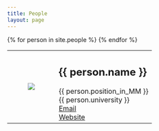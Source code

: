 ```yaml
---
title: People
layout: page
---
```


<div>
    <table>
    {% for person in site.people %}
        <tr>
            <td>
                <div class="column is-one-fifth-desktop is-one-fifth-fullhd is-one-quarter-tablet">
                    <figure class="image is-64x64">
                        <img class="is-rounded" src="{{site.url}}{{site.baseurl}}{{person.photo}}">
                    </figure>
                </div>
            </td>
            <td>
                <h2>{{ person.name }} </h2>
                {{ person.position_in_MM }}
                <br>
                {{ person.university }}
                <br>
                <a href="mailto:{{ person.email }}">Email</a>
                <br>
                <a href="{{ person.website }}">Website</a>
            </td>
        </tr>
    {% endfor %}
    </table>
</div>